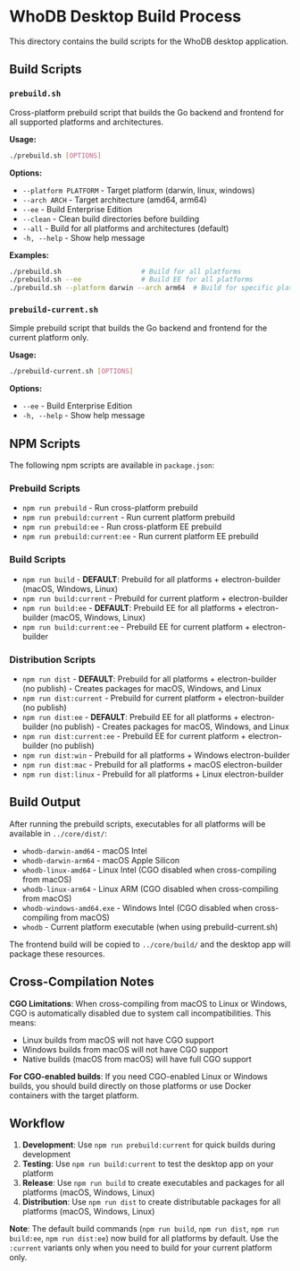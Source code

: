 # WhoDB Desktop Build Process

This directory contains the build scripts for the WhoDB desktop application.

## Build Scripts

### `prebuild.sh`
Cross-platform prebuild script that builds the Go backend and frontend for all supported platforms and architectures.

**Usage:**
```bash
./prebuild.sh [OPTIONS]
```

**Options:**
- `--platform PLATFORM` - Target platform (darwin, linux, windows)
- `--arch ARCH` - Target architecture (amd64, arm64)
- `--ee` - Build Enterprise Edition
- `--clean` - Clean build directories before building
- `--all` - Build for all platforms and architectures (default)
- `-h, --help` - Show help message

**Examples:**
```bash
./prebuild.sh                    # Build for all platforms
./prebuild.sh --ee               # Build EE for all platforms
./prebuild.sh --platform darwin --arch arm64  # Build for specific platform
```

### `prebuild-current.sh`
Simple prebuild script that builds the Go backend and frontend for the current platform only.

**Usage:**
```bash
./prebuild-current.sh [OPTIONS]
```

**Options:**
- `--ee` - Build Enterprise Edition
- `-h, --help` - Show help message

## NPM Scripts

The following npm scripts are available in `package.json`:

### Prebuild Scripts
- `npm run prebuild` - Run cross-platform prebuild
- `npm run prebuild:current` - Run current platform prebuild
- `npm run prebuild:ee` - Run cross-platform EE prebuild
- `npm run prebuild:current:ee` - Run current platform EE prebuild

### Build Scripts
- `npm run build` - **DEFAULT**: Prebuild for all platforms + electron-builder (macOS, Windows, Linux)
- `npm run build:current` - Prebuild for current platform + electron-builder
- `npm run build:ee` - **DEFAULT**: Prebuild EE for all platforms + electron-builder (macOS, Windows, Linux)
- `npm run build:current:ee` - Prebuild EE for current platform + electron-builder

### Distribution Scripts
- `npm run dist` - **DEFAULT**: Prebuild for all platforms + electron-builder (no publish) - Creates packages for macOS, Windows, and Linux
- `npm run dist:current` - Prebuild for current platform + electron-builder (no publish)
- `npm run dist:ee` - **DEFAULT**: Prebuild EE for all platforms + electron-builder (no publish) - Creates packages for macOS, Windows, and Linux
- `npm run dist:current:ee` - Prebuild EE for current platform + electron-builder (no publish)
- `npm run dist:win` - Prebuild for all platforms + Windows electron-builder
- `npm run dist:mac` - Prebuild for all platforms + macOS electron-builder
- `npm run dist:linux` - Prebuild for all platforms + Linux electron-builder

## Build Output

After running the prebuild scripts, executables for all platforms will be available in `../core/dist/`:

- `whodb-darwin-amd64` - macOS Intel
- `whodb-darwin-arm64` - macOS Apple Silicon
- `whodb-linux-amd64` - Linux Intel (CGO disabled when cross-compiling from macOS)
- `whodb-linux-arm64` - Linux ARM (CGO disabled when cross-compiling from macOS)
- `whodb-windows-amd64.exe` - Windows Intel (CGO disabled when cross-compiling from macOS)
- `whodb` - Current platform executable (when using prebuild-current.sh)

The frontend build will be copied to `../core/build/` and the desktop app will package these resources.

## Cross-Compilation Notes

**CGO Limitations**: When cross-compiling from macOS to Linux or Windows, CGO is automatically disabled due to system call incompatibilities. This means:
- Linux builds from macOS will not have CGO support
- Windows builds from macOS will not have CGO support
- Native builds (macOS from macOS) will have full CGO support

**For CGO-enabled builds**: If you need CGO-enabled Linux or Windows builds, you should build directly on those platforms or use Docker containers with the target platform.

## Workflow

1. **Development**: Use `npm run prebuild:current` for quick builds during development
2. **Testing**: Use `npm run build:current` to test the desktop app on your platform
3. **Release**: Use `npm run build` to create executables and packages for all platforms (macOS, Windows, Linux)
4. **Distribution**: Use `npm run dist` to create distributable packages for all platforms (macOS, Windows, Linux)

**Note**: The default build commands (`npm run build`, `npm run dist`, `npm run build:ee`, `npm run dist:ee`) now build for all platforms by default. Use the `:current` variants only when you need to build for your current platform only.
